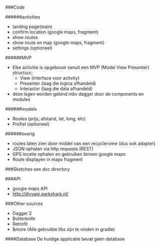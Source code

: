 ###Code

######activities
- landing page(main)
- confirm location (google maps, fragment)
- show routes
- show route on map (google maps, fragment)
- settings (optioneel)

######MVP
- Elke activitie is opgebouw vanuit een MVP (Model View Presenter) structuur;
	- View (interface voor activity)
	- Presenter (laag die logica afhandeld)
	- Interactor (laag die data afhandeld)
- deze lagen worden gebind mbv dagger door de components en modules

######models
- Routes (prijs, afstand, lat, long, etc)
- Profiel (optioneel)

######overig
- routes laten zien door middel van een recyclerview (dus ook adapter)
- JSON ophalen via http requests (REST)
- GPS locatie ophalen en gebruiken binnen google maps
- Route displayen in maps fragment

###Sketches
see doc directory

###API
- google maps API
- http://divvapi.parkshark.nl/

###Other sources
- Dagger 2
- Butterknife
- Retrofit
- &more
(Alle gebruikte libs zijn te vinden in gradle)

####Database
De huidige applicatie bevat geen database